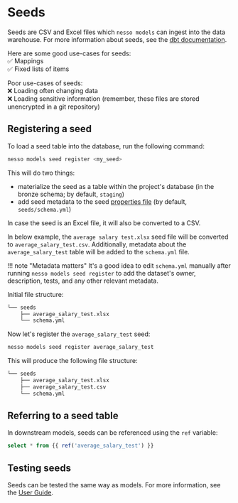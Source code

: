 # Seeds

Seeds are CSV and Excel files which `nesso models` can ingest into the data warehouse. For more information about seeds, see the [dbt documentation](https://docs.getdbt.com/docs/build/seeds).

Here are some good use-cases for seeds:  
✅ Mappings  
✅ Fixed lists of items  

Poor use-cases of seeds:  
❌ Loading often changing data  
❌ Loading sensitive information (remember, these files are stored unencrypted in a git repository)

## Registering a seed

To load a seed table into the database, run the following command:

```bash
nesso models seed register <my_seed>
```

This will do two things:

- materialize the seed as a table within the project's database (in the bronze schema; by default, `staging`)
- add seed metadata to the seed [properties file](../reference/glossary.md#property-files) (by default, `seeds/schema.yml`)

In case the seed is an Excel file, it will also be converted to a CSV.

In below example, the `average salary test.xlsx` seed file will be converted to `average_salary_test.csv`. Additionally, metadata about the `average_salary_test` table will be added to the `schema.yml` file.

!!! note  "Metadata matters"
    It's a good idea to edit `schema.yml` manually after running `nesso models seed register` to add the dataset's owner, description, tests, and any other relevant metadata.

Initial file structure:

```bash
└── seeds
    ├── average_salary_test.xlsx
    └── schema.yml
```

Now let's register the `average_salary_test` seed:

```bash
nesso models seed register average_salary_test
```

This will produce the following file structure:

```bash
└── seeds
    ├── average_salary_test.xlsx
    ├── average_salary_test.csv
    └── schema.yml
```

## **Referring to a seed table**

In downstream models, seeds can be referenced using the `ref` variable:

```sql
select * from {{ ref('average_salary_test') }}
```

## **Testing seeds**

Seeds can be tested the same way as models. For more information, see the [User Guide](../user_guide/models.md#tests).
